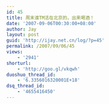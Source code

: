 ```yaml
---
id: 45
title: 周末谁TM活在北京的，出来喝酒！
date: '2007-09-06T00:30:00+08:00'
author: Jay
layout: post
guid: 'http://ijay.net.cn/log/?p=45'
permalink: /2007/09/06/45
views:
    - '2941'
shorturl:
    - 'http://goo.gl/vkqwh'
duoshuo_thread_id:
    - '6.3356016320001E+18'
dsq_thread_id:
    - '4655416450'
---
```



